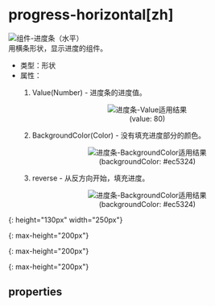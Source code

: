 # progress-horizontal[zh]
![组件-进度条（水平）][progress-horizontal-01]  
用横条形状，显示进度的组件。

- 类型：形状
- 属性：
    1. Value(Number) - 进度条的进度值。  
      <figure style="text-align: center;">
      ![进度条-Value适用结果][progress-horizontal-02]  
      <figurecaption>(value: 80)</figurecaption>
      </figure>

    2. BackgroundColor(Color) - 没有填充进度部分的颜色。  
      <figure style="text-align: center;">
      ![进度条-BackgroundColor适用结果][progress-horizontal-03]  
      <figurecaption>(backgroundColor: #ec5324)</figurecaption>
      </figure>

    3. reverse - 从反方向开始，填充进度。  
      <figure style="text-align: center;">
      ![进度条-BackgroundColor适用结果][progress-horizontal-04]  
      <figurecaption>(backgroundColor: #ec5324)</figurecaption>
      </figure> 


[progress-horizontal-01]: {{site.baseurl}}/assets/components/progress-horizontal-01.png
{: height="130px" width="250px"}

[progress-horizontal-02]: {{site.baseurl}}/assets/components/progress-horizontal-02.png
{: max-height="200px"}

[progress-horizontal-03]: {{site.baseurl}}/assets/components/progress-horizontal-03.png
{: max-height="200px"}

[progress-horizontal-04]: {{site.baseurl}}/assets/components/progress-horizontal-04.png
{: max-height="200px"}

## properties

### 
